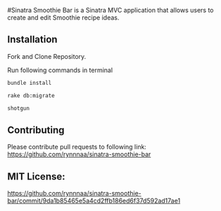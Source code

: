 #Sinatra Smoothie Bar is a Sinatra MVC application that allows users to create and edit Smoothie recipe ideas.

## Installation
Fork and Clone Repository.

Run following commands in terminal

```zsh
bundle install
```

```zsh
rake db:migrate
```


```zsh
shotgun
```







## Contributing
Please contribute pull requests to following link: https://github.com/rynnnaa/sinatra-smoothie-bar


## MIT License: 
https://github.com/rynnnaa/sinatra-smoothie-bar/commit/9da1b85465e5a4cd2ffb186ed6f37d592ad17ae1

